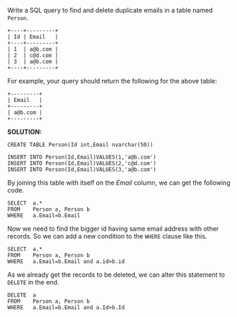 Write a SQL query to find and delete  duplicate emails  in a table named `Person`.

```
+----+---------+
| Id | Email   |
+----+---------+
| 1  | a@b.com |
| 2  | c@d.com |
| 3  | a@b.com |
+----+---------+

```

For example, your query should return the following for the above table:

```
+---------+
| Email   |
+---------+
| a@b.com |
+---------+

```

**SOLUTION:**

```
CREATE TABLE Person(Id int,Email nvarchar(50))
```

```
INSERT INTO Person(Id,Email)VALUES(1,'a@b.com')
INSERT INTO Person(Id,Email)VALUES(2,'c@d.com')
INSERT INTO Person(Id,Email)VALUES(3,'a@b.com')
```

By joining this table with itself on the *Email* column, we can get the following code.

```
SELECT	a.*
FROM	Person a, Person b
WHERE	a.Email=b.Email
```

Now  we need to find the bigger id having same email address with other records. So we can add a new condition to the `WHERE` clause like this.

```
SELECT	a.*
FROM 	Person a, Person b
WHERE 	a.Email=b.Email and a.id>b.id
```

As we already get the records to be deleted, we can alter this statement to `DELETE` in the end.

```
DELETE	a
FROM 	Person a, Person b
WHERE 	a.Email=b.Email and a.Id>b.Id
```

